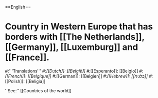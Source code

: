 ==English==

# Country in Western Europe that has borders with [[The Netherlands]], [[Germany]], [[Luxemburg]] and [[France]].
#:'''Translations'''
#:*[[Dutch]]: [[België]]
#:*[[Esperanto]]: [[Belgio]] 
#:*[[French]]: [[Belgique]]
#:*[[German]]: [[Belgien]]
#:*[[Hebrew]]: [[בלגיה]]
#:*[[Polish]]: [[Beligia]]

''See:'' [[Countries of the world]]